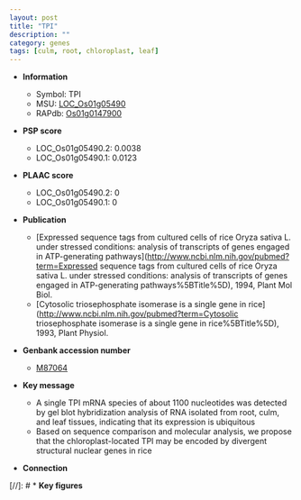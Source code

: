 ```yaml
---
layout: post
title: "TPI"
description: ""
category: genes
tags: [culm, root, chloroplast, leaf]
---
```


* **Information**  
    + Symbol: TPI  
    + MSU: [LOC_Os01g05490](http://rice.plantbiology.msu.edu/cgi-bin/ORF_infopage.cgi?orf=LOC_Os01g05490)  
    + RAPdb: [Os01g0147900](http://rapdb.dna.affrc.go.jp/viewer/gbrowse_details/irgsp1?name=Os01g0147900)  

* **PSP score**  
    + LOC_Os01g05490.2: 0.0038 
    + LOC_Os01g05490.1: 0.0123 

* **PLAAC score**  
    + LOC_Os01g05490.2: 0 
    + LOC_Os01g05490.1: 0 

* **Publication**  
    + [Expressed sequence tags from cultured cells of rice Oryza sativa L. under stressed conditions: analysis of transcripts of genes engaged in ATP-generating pathways](http://www.ncbi.nlm.nih.gov/pubmed?term=Expressed sequence tags from cultured cells of rice Oryza sativa L. under stressed conditions: analysis of transcripts of genes engaged in ATP-generating pathways%5BTitle%5D), 1994, Plant Mol Biol.
    + [Cytosolic triosephosphate isomerase is a single gene in rice](http://www.ncbi.nlm.nih.gov/pubmed?term=Cytosolic triosephosphate isomerase is a single gene in rice%5BTitle%5D), 1993, Plant Physiol.

* **Genbank accession number**  
    + [M87064](http://www.ncbi.nlm.nih.gov/nuccore/M87064)

* **Key message**  
    + A single TPI mRNA species of about 1100 nucleotides was detected by gel blot hybridization analysis of RNA isolated from root, culm, and leaf tissues, indicating that its expression is ubiquitous
    + Based on sequence comparison and molecular analysis, we propose that the chloroplast-located TPI may be encoded by divergent structural nuclear genes in rice

* **Connection**  

[//]: # * **Key figures**  


